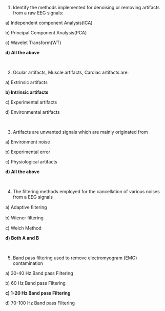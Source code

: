 1. Identify the methods implemented for denoising or removing artifacts from a raw EEG signals:

a)	Independent component Analysis(ICA)

b)	Principal Component Analysis(PCA)

c)	Wavelet Transform(WT)

**d)	All the above**


&nbsp;

2.	Ocular artifacts, Muscle artifacts, Cardiac artifacts are:

a)	Extrinsic artifacts

**b)	Intrinsic artifacts**

c)	Experimental artifacts

d)	Environmental artifacts


&nbsp;

3.	Artifacts are unwanted signals which are mainly originated from

a)	Environment noise

b)	Experimental error

c)	Physiological artifacts

**d)	 All the above**


&nbsp;

4.	The filtering methods employed for the cancellation of various noises from a EEG signals

a)	Adaptive ﬁltering

b)	 Wiener ﬁltering

c)	 Welch Method

**d)	Both A and B**


&nbsp;

5.	Band pass filtering used to remove electromyogram (EMG) contamination

a)	30-40 Hz Band pass Filtering

b)	60 Hz Band pass Filtering

**c)	1-20 Hz Band pass Filtering**

d)	70-100 Hz Band pass Filtering